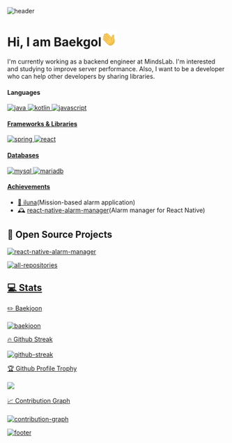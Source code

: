 <img src="https://capsule-render.vercel.app/api?type=shark&color=B4B4FF&height=200&section=header&text=Baekgol&fontSize=70&fontColor=323232&fontAlign=20&fontAlignY=45&rotate=-10" alt="header" />

<h1>Hi, I am Baekgol<img src="wave.gif" width="35"></h1>

I'm currently working as a backend engineer at MindsLab. I'm interested and studying to improve server performance. Also, I want to be a developer who can help other developers by sharing libraries.

#### Languages
<p>
  <a href="https://github.com/search?q=user%3Abaekgol+language%3Ajava"><img alt="java" src="https://img.shields.io/badge/Java-007396.svg?logo=java&logoColor=white" />
  <a href="https://github.com/search?q=user%3Abaekgol+language%3Akotlin"><img alt="kotlin" src="https://img.shields.io/badge/Kotlin-0095D5.svg?logo=Kotlin&logoColor=white" />
  <a href="https://github.com/search?q=user%3Abaekgol+language%3Ajavascript"><img alt="javascript" src="https://img.shields.io/badge/JavaScript-F7DF1E.svg?logo=javascript&logoColor=black" />
</p>

#### Frameworks & Libraries
<p>
  <img src="https://img.shields.io/badge/Spring-6DB33F?logo=Spring&logoColor=white" alt="spring" />
  <img src="https://img.shields.io/badge/React-20232a.svg?logo=react&logoColor=%2361DAFB" alt="react" />
</p>
    
#### Databases
<p>
  <img src="https://img.shields.io/badge/MySQL-4479A1?logo=MySQL&logoColor=white" alt="mysql" />
  <img src="https://img.shields.io/badge/MariaDB-003545?logo=MariaDB&logoColor=white" alt="mariadb" />
</p>

#### Achievements

- 📱 [iluna](https://play.google.com/store/apps/details?id=com.iluna)(Mission-based alarm application)
- 🕰 [react-native-alarm-manager](https://github.com/baekgol/react-native-alarm-manager)(Alarm manager for React Native)
    
## 📘 Open Source Projects

<p>
  <a href="https://github.com/baekgol/react-native-alarm-manager"><img width="282" src="https://denvercoder1-github-readme-stats.vercel.app/api/pin/?username=baekgol&repo=react-native-alarm-manager&theme=react&bg_color=1F222E&title_color=F85D7F&icon_color=F8D866&hide_border=true&show_icons=true" alt="react-native-alarm-manager" />
</p>

<p>
  <a href="https://github.com/baekgol?tab=repositories&sort=stargazers"><img src="https://custom-icon-badges.herokuapp.com/badge/-All%20Repositories-2962FF?style=for-the-badge&logoColor=white&logo=repo" alt="all-repositories" />
</p>

## 💻 Stats

<p>
  <summary>✏️ Baekjoon</summary>
  <br/>
  <img src="http://mazassumnida.wtf/api/v2/generate_badge?boj=changu18" alt="baekjoon" />
</p>
    
<p>
  <summary>🔥 Github Streak</summary>
  <br/>
  <img src="https://github-readme-streak-stats.herokuapp.com/?user=baekgol&theme=dark&show-icons=true" alt="github-streak" />
</p>
    
<p>
  <summary>🏆 Github Profile Trophy</summary>
  <br/>
  <img src="https://github-profile-trophy.vercel.app/?username=baekgol&theme=monokai&row=1&no-frame=true&no-bg=true alt="github-profile-trophy" /">
</p>
    
<p>
  <summary>📈 Contribution Graph </summary>
  <br/>
  <img src="https://activity-graph.herokuapp.com/graph?username=baekgol&theme=xcode" align="center" alt="contribution-graph" />
</p>

<img src="https://capsule-render.vercel.app/api?type=shark&color=B4B4FF&section=footer" alt="footer" />
